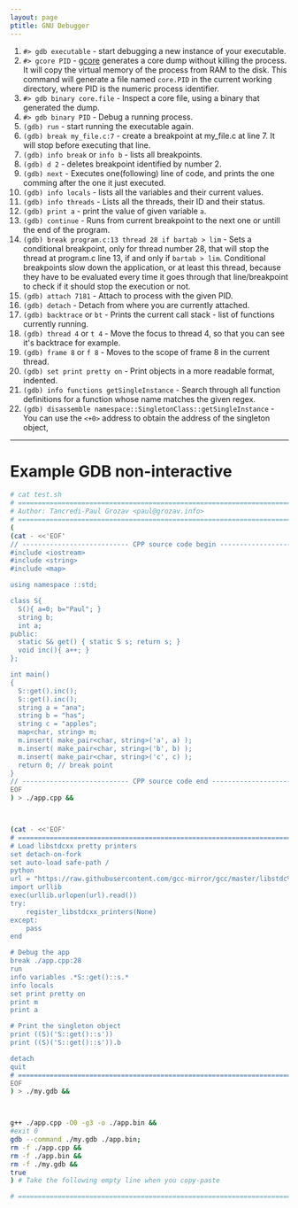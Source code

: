 ```yaml
---
layout: page
ptitle: GNU Debugger
---
```


1. `#> gdb executable` - start debugging a new instance of your executable.
1. `#> gcore PID` - [gcore](http://man7.org/linux/man-pages/man1/gcore.1.html) generates a core dump without killing the process. It will copy the virtual memory of the process from RAM to the disk. This command will generate a file named `core.PID` in the current working directory, where PID is the numeric process identifier.
1. `#> gdb binary core.file` - Inspect a core file, using a binary that generated the dump.
1. `#> gdb binary PID` - Debug a running process.
2. `(gdb) run` - start running the executable again.
3. `(gdb) break my_file.c:7` - create a breakpoint at my_file.c at line 7. It will stop before executing that line.
4. `(gdb) info break` or `info b` - lists all breakpoints.
5. `(gdb) d 2` - deletes breakpoint identified by number 2.
6. `(gdb) next` - Executes one(following) line of code, and prints the one comming after the one it just executed.
7. `(gdb) info locals` - lists all the variables and their current values.
8. `(gdb) info threads` - Lists all the threads, their ID and their status.
9. `(gdb) print a` - print the value of given variable `a`.
10. `(gdb) continue` - Runs from current breakpoint to the next one or untill the end of the program.
11. `(gdb) break program.c:13 thread 28 if bartab > lim` - Sets a conditional breakpoint, only for thread number 28, that will stop the thread at program.c line 13, if and only if `bartab > lim`. Conditional breakpoints slow down the application, or at least this thread, because they have to be evaluated every time it goes through that line/breakpoint to check if it should stop the execution or not.
12. `(gdb) attach 7181` - Attach to process with the given PID.
13. `(gdb) detach` - Detach from where you are currently attached.
14. `(gdb) backtrace` or `bt` - Prints the current call stack - list of functions currently running.
15. `(gdb) thread 4` or `t 4` - Move the focus to thread 4, so that you can see it's backtrace for example.
16. `(gdb) frame 8` or `f 8` - Moves to the scope of frame 8 in the current thread.
17. `(gdb) set print pretty on` - Print objects in a more readable format, indented.
1. `(gdb) info functions getSingleInstance` - Search through all function definitions for a function whose name matches the given regex.
1. `(gdb) disassemble namespace::SingletonClass::getSingleInstance` - You can use the `<+0>` address to obtain the address of the singleton object,

---

# Example GDB non-interactive
```bash
# cat test.sh
# ============================================================================ #
# Author: Tancredi-Paul Grozav <paul@grozav.info>
# ============================================================================ #
(
(cat - <<'EOF'
// --------------------------- CPP source code begin ------------------------ //
#include <iostream>
#include <string>
#include <map>

using namespace ::std;

class S{
  S(){ a=0; b="Paul"; }
  string b;
  int a;
public:
  static S& get() { static S s; return s; }
  void inc(){ a++; }
};

int main()
{
  S::get().inc();
  S::get().inc();
  string a = "ana";
  string b = "has";
  string c = "apples";
  map<char, string> m;
  m.insert( make_pair<char, string>('a', a) );
  m.insert( make_pair<char, string>('b', b) );
  m.insert( make_pair<char, string>('c', c) );
  return 0; // break point
}
// --------------------------- CPP source code end -------------------------- //
EOF
) > ./app.cpp &&



(cat - <<'EOF'
# ============================================================================ #
# Load libstdcxx pretty printers
set detach-on-fork
set auto-load safe-path /
python
url = "https://raw.githubusercontent.com/gcc-mirror/gcc/master/libstdc%2B%2B-v3/python/libstdcxx/v6/printers.py"
import urllib
exec(urllib.urlopen(url).read())
try:
    register_libstdcxx_printers(None)
except:
    pass
end

# Debug the app
break ./app.cpp:28
run
info variables .*S::get()::s.*
info locals
set print pretty on
print m
print a

# Print the singleton object
print ((S)('S::get()::s'))
print ((S)('S::get()::s')).b

detach
quit
# ============================================================================ #
EOF
) > ./my.gdb &&



g++ ./app.cpp -O0 -g3 -o ./app.bin &&
#exit 0
gdb --command ./my.gdb ./app.bin;
rm -f ./app.cpp &&
rm -f ./app.bin &&
rm -f ./my.gdb &&
true
) # Take the following empty line when you copy-paste

# ============================================================================ #
```
